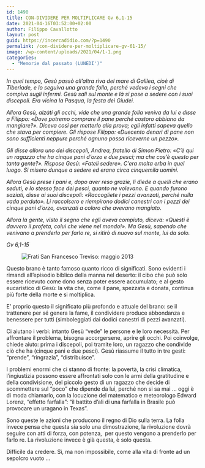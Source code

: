 ```yaml
---
id: 1490
title: CON-DIVIDERE PER MOLTIPLICARE Gv 6,1-15
date: 2021-04-16T03:52:00+02:00
author: Filippo Cavallotto
layout: post
guid: https://incercadidio.com/?p=1490
permalink: /con-dividere-per-moltiplicare-gv-61-15/
image: /wp-content/uploads/2021/04/1-1.png
categories:
  - "Memorie dal passato (LUNEDI')"
---
```

_In quel tempo, Gesù passò all&#8217;altra riva del mare di Galilea, cioè di Tiberìade, e lo seguiva una grande folla, perché vedeva i segni che compiva sugli infermi. Gesù salì sul monte e là si pose a sedere con i suoi discepoli. Era vicina la Pasqua, la festa dei Giudei._

_Allora Gesù, alzàti gli occhi, vide che una grande folla veniva da lui e disse a Filippo: «Dove potremo comprare il pane perché costoro abbiano da mangiare?». Diceva così per metterlo alla prova; egli infatti sapeva quello che stava per compiere. Gli rispose Filippo: «Duecento denari di pane non sono sufficienti neppure perché ognuno possa riceverne un pezzo»._

_Gli disse allora uno dei discepoli, Andrea, fratello di Simon Pietro: «C&#8217;è qui un ragazzo che ha cinque pani d&#8217;orzo e due pesci; ma che cos&#8217;è questo per tanta gente?». Rispose Gesù: «Fateli sedere». C&#8217;era molta erba in quel luogo. Si misero dunque a sedere ed erano circa cinquemila uomini._

_Allora Gesù prese i pani e, dopo aver reso grazie, li diede a quelli che erano seduti, e lo stesso fece dei pesci, quanto ne volevano. E quando furono saziati, disse ai suoi discepoli: «Raccogliete i pezzi avanzati, perché nulla vada perduto». Li raccolsero e riempirono dodici canestri con i pezzi dei cinque pani d&#8217;orzo, avanzati a coloro che avevano mangiato._

_Allora la gente, visto il segno che egli aveva compiuto, diceva: «Questi è davvero il profeta, colui che viene nel mondo!». Ma Gesù, sapendo che venivano a prenderlo per farlo re, si ritirò di nuovo sul monte, lui da solo._

<p class="has-text-align-right">
  <em>Gv 6,1-15</em>
</p><figure class="wp-block-image size-large">

<img src="https://incercadidio.com/wp-content/uploads/2021/04/2-2.png" alt="Frati San Francesco Treviso: maggio 2013" class="wp-image-1491" srcset="https://incercadidio.com/wp-content/uploads/2021/04/2-2.png 868w, https://incercadidio.com/wp-content/uploads/2021/04/2-2-300x141.png 300w, https://incercadidio.com/wp-content/uploads/2021/04/2-2-768x361.png 768w" sizes="(max-width: 868px) 100vw, 868px" /> </figure> 

Questo brano è tanto famoso quanto ricco di significati. Sono evidenti i rimandi all’episodio biblico della manna nel deserto: il cibo che può solo essere ricevuto come dono senza poter essere accumulato; e al gesto eucaristico di Gesù: la vita che, come il pane, spezzata e donata, continua più forte della morte e si moltiplica.

E’ proprio questo il significato più profondo e attuale del brano: se il trattenere per sé genera la fame, il condividere produce abbondanza e benessere per tutti (simboleggiati dai dodici canestri di pezzi avanzati). 

Ci aiutano i verbi: intanto Gesù “vede” le persone e le loro necessità. Per affrontare il problema, bisogna accorgersene, aprire gli occhi. Poi coinvolge, chiede aiuto: prima i discepoli, poi tramite loro, un ragazzo che condivide ciò che ha (cinque pani e due pesci). Gesù riassume il tutto in tre gesti: “prende”, “ringrazia”, “distribuisce”. 

I problemi enormi che ci stanno di fronte: la povertà, la crisi climatica, l’ingiustizia possono essere affrontati solo con le armi della gratitudine e della condivisione, del piccolo gesto di un ragazzo che decide di scommettere sul “poco” che dipende da lui, perché non si sa mai … oggi è di moda chiamarlo, con la locuzione del matematico e meteorologo Edward Lorenz, “effetto farfalla”: “il battito d’ali di una farfalla in Brasile può provocare un uragano in Texas”.

Sono queste le azioni che producono il regno di Dio sulla terra. La folla invece pensa che questa sia solo una dimostrazione, la rivoluzione dovrà seguire con atti di forza, con potenza, &nbsp;per questo vengono a prenderlo per farlo re. La rivoluzione invece è già questa, è solo questa.

Difficile da credere. Sì, ma non impossibile, come alla vita di fronte ad un sepolcro vuoto …